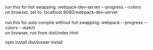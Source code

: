 run this for hot swapping: webpack-dev-server --progress --colors <br/>
on browser, set to: localhost:8080/webpack-dev-server <br/><br/>
run this for auto compile without hot swapping: webpack --progress --colors --watch <br/>
on browser, run from dist/index.html


npm install
dist/bower install


